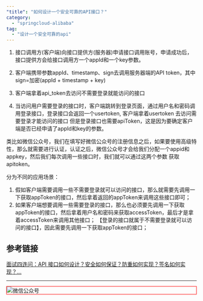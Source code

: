 ```yaml
---
"title": "如何设计一个安全可靠的API接口？"
category:
  - "springcloud-alibaba"
tag:
  - "设计一个安全可靠的api"
---
```





1. 接口调用方(客户端)向接口提供方(服务器)申请接口调用账号，申请成功后，接口提供方会给接口调用方一个appId和一个key参数。

2. 客户端携带参数appId、timestamp、sign去调用服务器端的API token，其中sign=加密(appId + timestamp + key)

3. 客户端拿着api_token去访问不需要登录就能访问的接口

4. 当访问用户需要登录的接口时，客户端跳转到登录页面，通过用户名和密码调用登录接口，登录接口会返回一个usertoken, 客户端拿着usertoken 去访问需要登录才能访问的接口
但是登录接口也需要apiToken，这是因为要确定客户端是否已经申请了appId和key的参数。


类比如微信公众号，我们在填写好微信公众号的注册信息之后，如果要使用高级特性，那么就需要进行认证，认证之后，微信公众号才会给我们分配一个appid和appkey，然后我们每次调用一些接口时，我们就可以通过这两个参数
获取apitoken。

分为不同的应用场景：

1. 假如客户端需要调用一些不需要登录就可以访问的接口，那么就需要先调用一下获取appToken的接口，然后拿着返回的appToken来调用这些接口即可；
2. 如果客户端想要调用一些需要登录的接口，那么也必须要先调用一下获取appToken的接口，然后拿着用户名和密码来获取accessToken，最后才是拿着accessToken来调用其他接口；
   【登录的接口就属于不需要登录就可以访问的接口】，因此需要先调用一下获取appToken的接口；

## 参考链接

[面试四连问：API 接口如何设计？安全如何保证？防重如何实现？签名如何实现？...](https://blog.csdn.net/zhipengfang/article/details/117455598)








---

<img style="border:1px red solid; display:block; margin:0 auto;" src="https://tianqingxiaozhu.oss-cn-shenzhen.aliyuncs.com/img/qrcode.jpg" alt="微信公众号" />



